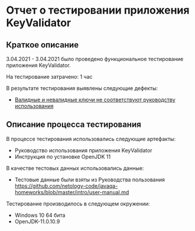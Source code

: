 # Отчет о тестировании приложения KeyValidator

## Краткое описание

3.04.2021 - 3.04.2021 было проведено функциональное тестирование приложения KeyValidator.

На тестирование затрачено: 1 час

В результате тестирования выявлены следующие дефекты:
* [Валидные и невалидные ключи не соответствуют руководству использования](https://github.com/AnastasiaMalchik/1.1.-Java-2./issues/1)

## Описание процесса тестирования

В процессе тестирования использовались следующие артефакты:
* Руководство использования приложения KeyValidator
* Инструкция по установке OpenJDK 11

В качестве тестовых данных использовались данные:
* Тестовые данные были взяты из Руководства пользования https://github.com/netology-code/javaqa-homeworks/blob/master/intro/user-manual.md

Тестирование производилось в следующем окружении:
* Windows 10 64 бита
* OpenJDK-11.0.10.9

